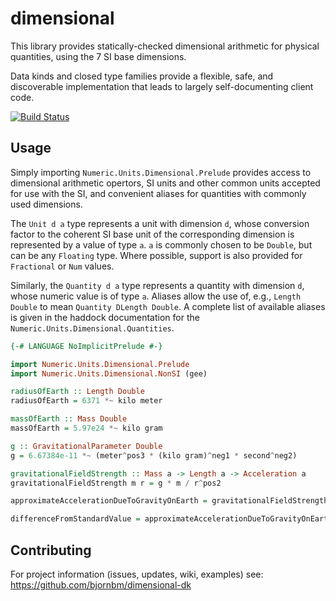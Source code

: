 dimensional
==============

This library provides statically-checked dimensional arithmetic for physical quantities, using the 7 SI base dimensions.

Data kinds and closed type families provide a flexible, safe, and discoverable implementation that leads to largely self-documenting
client code.

[![Build Status](https://travis-ci.org/bjornbm/dimensional-dk.svg?branch=master)](https://travis-ci.org/bjornbm/dimensional-dk)

Usage
-----

Simply importing `Numeric.Units.Dimensional.Prelude` provides access to dimensional arithmetic opertors, SI units and other common units
accepted for use with the SI, and convenient aliases for quantities with commonly used dimensions.

The `Unit d a` type represents a unit with dimension `d`, whose conversion factor to the coherent SI base unit of the corresponding dimension
is represented by a value of type `a`. `a` is commonly chosen to be `Double`, but can be any `Floating` type. Where possible, support is also
provided for `Fractional` or `Num` values.

Similarly, the `Quantity d a` type represents a quantity with dimension `d`, whose numeric value is of type `a`. Aliases allow the use of, e.g.,
`Length Double` to mean `Quantity DLength Double`. A complete list of available aliases is given in the haddock documentation for the
`Numeric.Units.Dimensional.Quantities`.

```haskell
{-# LANGUAGE NoImplicitPrelude #-}

import Numeric.Units.Dimensional.Prelude
import Numeric.Units.Dimensional.NonSI (gee)

radiusOfEarth :: Length Double
radiusOfEarth = 6371 *~ kilo meter

massOfEarth :: Mass Double
massOfEarth = 5.97e24 *~ kilo gram

g :: GravitationalParameter Double
g = 6.67384e-11 *~ (meter^pos3 * (kilo gram)^neg1 * second^neg2)

gravitationalFieldStrength :: Mass a -> Length a -> Acceleration a
gravitationalFieldStrength m r = g * m / r^pos2

approximateAccelerationDueToGravityOnEarth = gravitationalFieldStrength massOfEarth radiusOfEarth

differenceFromStandardValue = approximateAccelerationDueToGravityOnEarth /~ gee
```

Contributing
------------

For project information (issues, updates, wiki, examples) see:
  https://github.com/bjornbm/dimensional-dk
